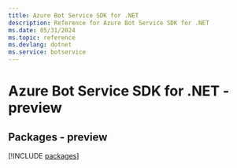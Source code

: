 ```yaml
---
title: Azure Bot Service SDK for .NET
description: Reference for Azure Bot Service SDK for .NET
ms.date: 05/31/2024
ms.topic: reference
ms.devlang: dotnet
ms.service: botservice
---
```

# Azure Bot Service SDK for .NET - preview
## Packages - preview
[!INCLUDE [packages](bot-service-index.md)]